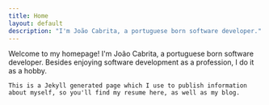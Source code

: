 ```yaml
---
title: Home
layout: default
description: "I'm João Cabrita, a portuguese born software developer."
---
```

<div>
    Welcome to my homepage!
    I'm <span>João Cabrita</span>, a portuguese born software developer.
    Besides enjoying software development as a profession, I do it as a hobby.

    This is a Jekyll generated page which I use to publish information about myself, so you'll find my resume here, as well as my blog.
</div>
